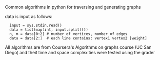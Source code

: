 Common algorithms in python for traversing and generating graphs


data is input as follows:

      input = sys.stdin.read()
      data = list(map(int, input.split()))
      n, m = data[0:2] # number of vertices, number of edges
      data = data[2:]  # each line contains: vertex1 vertex2 [weight]

All algorithms are from Coursera's Algorithms on graphs course (UC San Diego) and theit time and space complexities were tested using the grader
